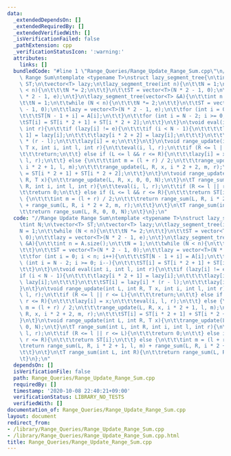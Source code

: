 ```yaml
---
data:
  _extendedDependsOn: []
  _extendedRequiredBy: []
  _extendedVerifiedWith: []
  _isVerificationFailed: false
  _pathExtension: cpp
  _verificationStatusIcon: ':warning:'
  attributes:
    links: []
  bundledCode: "#line 1 \"Range_Queries/Range_Update_Range_Sum.cpp\"\n//Range Update\
    \ Range Sum\ntemplate <typename T>\nstruct lazy_segment_tree{\n\tint N;\n\tvector<T>\
    \ ST;\n\tvector<T> lazy;\n\tlazy_segment_tree(int n){\n\t\tN = 1;\n\t\twhile (N\
    \ < n){\n\t\t\tN *= 2;\n\t\t}\n\t\tST = vector<T>(N * 2 - 1, 0);\n\t\tlazy = vector<T>(N\
    \ * 2 - 1, e);\n\t}\n\tlazy_segment_tree(vector<T> &A){\n\t\tint n = A.size();\n\
    \t\tN = 1;\n\t\twhile (N < n){\n\t\t\tN *= 2;\n\t\t}\n\t\tST = vector<T>(N * 2\
    \ - 1, 0);\n\t\tlazy = vector<T>(N * 2 - 1, e);\n\t\tfor (int i = 0; i < n; i++){\n\
    \t\t\tST[N - 1 + i] = A[i];\n\t\t}\n\t\tfor (int i = N - 2; i >= 0; i--){\n\t\t\
    \tST[i] = ST[i * 2 + 1] + ST[i * 2 + 2];\n\t\t}\n\t}\n\tvoid eval(int i, int l,\
    \ int r){\n\t\tif (lazy[i] != e){\n\t\t\tif (i < N - 1){\n\t\t\t\tlazy[i * 2 +\
    \ 1] = lazy[i];\n\t\t\t\tlazy[i * 2 + 2] = lazy[i];\n\t\t\t}\n\t\t\tST[i] = lazy[i]\
    \ * (r - l);\n\t\t\tlazy[i] = e;\n\t\t}\n\t}\n\tvoid range_update(int L, int R,\
    \ T x, int i, int l, int r){\n\t\teval(i, l, r);\n\t\tif (R <= l || r <= L){\n\
    \t\t\treturn;\n\t\t} else if (L <= l && r <= R){\n\t\t\tlazy[i] = x;\n\t\t\teval(i,\
    \ l, r);\n\t\t} else {\n\t\t\tint m = (l + r) / 2;\n\t\t\trange_update(L, R, x,\
    \ i * 2 + 1, l, m);\n\t\t\trange_update(L, R, x, i * 2 + 2, m, r);\n\t\t\tST[i]\
    \ = ST[i * 2 + 1] + ST[i * 2 + 2];\n\t\t}\n\t}\n\tvoid range_update(int L, int\
    \ R, T x){\n\t\trange_update(L, R, x, 0, 0, N);\n\t}\n\tT range_sum(int L, int\
    \ R, int i, int l, int r){\n\t\teval(i, l, r);\n\t\tif (R <= l || r <= L){\n\t\
    \t\treturn 0;\n\t\t} else if (L <= l && r <= R){\n\t\t\treturn ST[i];\n\t\t} else\
    \ {\n\t\t\tint m = (l + r) / 2;\n\t\t\treturn range_sum(L, R, i * 2 + 1, l, m)\
    \ + range_sum(L, R, i * 2 + 2, m, r);\n\t\t}\n\t}\n\tT range_sum(int L, int R){\n\
    \t\treturn range_sum(L, R, 0, 0, N);\n\t}\n};\n"
  code: "//Range Update Range Sum\ntemplate <typename T>\nstruct lazy_segment_tree{\n\
    \tint N;\n\tvector<T> ST;\n\tvector<T> lazy;\n\tlazy_segment_tree(int n){\n\t\t\
    N = 1;\n\t\twhile (N < n){\n\t\t\tN *= 2;\n\t\t}\n\t\tST = vector<T>(N * 2 - 1,\
    \ 0);\n\t\tlazy = vector<T>(N * 2 - 1, e);\n\t}\n\tlazy_segment_tree(vector<T>\
    \ &A){\n\t\tint n = A.size();\n\t\tN = 1;\n\t\twhile (N < n){\n\t\t\tN *= 2;\n\
    \t\t}\n\t\tST = vector<T>(N * 2 - 1, 0);\n\t\tlazy = vector<T>(N * 2 - 1, e);\n\
    \t\tfor (int i = 0; i < n; i++){\n\t\t\tST[N - 1 + i] = A[i];\n\t\t}\n\t\tfor\
    \ (int i = N - 2; i >= 0; i--){\n\t\t\tST[i] = ST[i * 2 + 1] + ST[i * 2 + 2];\n\
    \t\t}\n\t}\n\tvoid eval(int i, int l, int r){\n\t\tif (lazy[i] != e){\n\t\t\t\
    if (i < N - 1){\n\t\t\t\tlazy[i * 2 + 1] = lazy[i];\n\t\t\t\tlazy[i * 2 + 2] =\
    \ lazy[i];\n\t\t\t}\n\t\t\tST[i] = lazy[i] * (r - l);\n\t\t\tlazy[i] = e;\n\t\t\
    }\n\t}\n\tvoid range_update(int L, int R, T x, int i, int l, int r){\n\t\teval(i,\
    \ l, r);\n\t\tif (R <= l || r <= L){\n\t\t\treturn;\n\t\t} else if (L <= l &&\
    \ r <= R){\n\t\t\tlazy[i] = x;\n\t\t\teval(i, l, r);\n\t\t} else {\n\t\t\tint\
    \ m = (l + r) / 2;\n\t\t\trange_update(L, R, x, i * 2 + 1, l, m);\n\t\t\trange_update(L,\
    \ R, x, i * 2 + 2, m, r);\n\t\t\tST[i] = ST[i * 2 + 1] + ST[i * 2 + 2];\n\t\t\
    }\n\t}\n\tvoid range_update(int L, int R, T x){\n\t\trange_update(L, R, x, 0,\
    \ 0, N);\n\t}\n\tT range_sum(int L, int R, int i, int l, int r){\n\t\teval(i,\
    \ l, r);\n\t\tif (R <= l || r <= L){\n\t\t\treturn 0;\n\t\t} else if (L <= l &&\
    \ r <= R){\n\t\t\treturn ST[i];\n\t\t} else {\n\t\t\tint m = (l + r) / 2;\n\t\t\
    \treturn range_sum(L, R, i * 2 + 1, l, m) + range_sum(L, R, i * 2 + 2, m, r);\n\
    \t\t}\n\t}\n\tT range_sum(int L, int R){\n\t\treturn range_sum(L, R, 0, 0, N);\n\
    \t}\n};\n"
  dependsOn: []
  isVerificationFile: false
  path: Range_Queries/Range_Update_Range_Sum.cpp
  requiredBy: []
  timestamp: '2020-10-08 22:40:21+09:00'
  verificationStatus: LIBRARY_NO_TESTS
  verifiedWith: []
documentation_of: Range_Queries/Range_Update_Range_Sum.cpp
layout: document
redirect_from:
- /library/Range_Queries/Range_Update_Range_Sum.cpp
- /library/Range_Queries/Range_Update_Range_Sum.cpp.html
title: Range_Queries/Range_Update_Range_Sum.cpp
---
```

